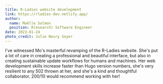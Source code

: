 ```yaml
---
title: R-Ladies website development
link: https://rladies-dev.netlify.app/
author: 
  name: Maëlle Salmon
  position: R(esearch) Software Engineer
date: 2023-01-24
photo_credit: Julie Noury Soyer
---
```


I've witnessed Mo's masterful revamping of the R-Ladies website.
She's put a lot of care in creating a professional and beautiful interface, 
but also in creating sustainable update workflows for humans and machines.
Her web development skills increase faster than Hugo version numbers,
she's very resilient to any 502 thrown at her, 
and she's a kind and thoughtful collaborator.
200/10 would recommend working with her!
